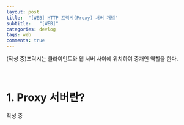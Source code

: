 ```yaml
---
layout: post
title:  "[WEB] HTTP 프락시(Proxy) 서버 개념"
subtitle:   "[WEB]"
categories: devlog
tags: web
comments: true
---
```


(작성 중)프락시는 클라이언트와 웹 서버 사이에 위치하여 중개인 역할을 한다.

<br>


# 1. Proxy 서버란?

작성 중